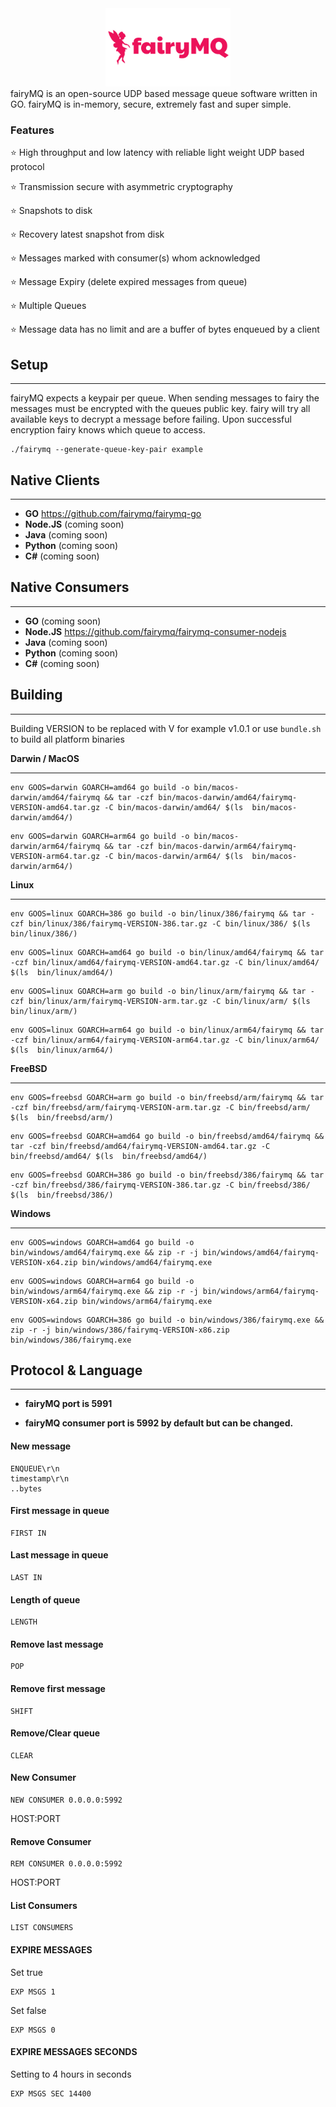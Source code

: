 <center>
    <img src="./images/fairymq.png" width="200" />
</center>
fairyMQ is an open-source UDP based message queue software written in GO.  fairyMQ is in-memory, secure, extremely fast and super simple.


### Features

⭐ High throughput and low latency with reliable light weight UDP based protocol

⭐ Transmission secure with asymmetric cryptography 

⭐ Snapshots to disk

⭐ Recovery latest snapshot from disk

⭐ Messages marked with consumer(s) whom acknowledged

⭐ Message Expiry (delete expired messages from queue)

⭐ Multiple Queues

⭐ Message data has no limit and are a buffer of bytes enqueued by a client


## Setup
**************
fairyMQ expects a keypair per queue.  When sending messages to fairy the messages must be encrypted with the queues public key.
fairy will try all available keys to decrypt a message before failing.  Upon successful encryption fairy knows which queue to access.

``` 
./fairymq --generate-queue-key-pair example
```

## Native Clients
**************
- **GO** https://github.com/fairymq/fairymq-go
- **Node.JS** (coming soon)
- **Java** (coming soon)
- **Python** (coming soon)
- **C#** (coming soon)

## Native Consumers
**************
- **GO** (coming soon)
- **Node.JS** https://github.com/fairymq/fairymq-consumer-nodejs
- **Java** (coming soon)
- **Python** (coming soon)
- **C#** (coming soon)

## Building
***************
Building
VERSION to be replaced with V for example v1.0.1 or use ``bundle.sh`` to build all platform binaries

**Darwin / MacOS**
****
```
env GOOS=darwin GOARCH=amd64 go build -o bin/macos-darwin/amd64/fairymq && tar -czf bin/macos-darwin/amd64/fairymq-VERSION-amd64.tar.gz -C bin/macos-darwin/amd64/ $(ls  bin/macos-darwin/amd64/)
```

```
env GOOS=darwin GOARCH=arm64 go build -o bin/macos-darwin/arm64/fairymq && tar -czf bin/macos-darwin/arm64/fairymq-VERSION-arm64.tar.gz -C bin/macos-darwin/arm64/ $(ls  bin/macos-darwin/arm64/)
```


**Linux**
****
```
env GOOS=linux GOARCH=386 go build -o bin/linux/386/fairymq && tar -czf bin/linux/386/fairymq-VERSION-386.tar.gz -C bin/linux/386/ $(ls  bin/linux/386/)
```

```
env GOOS=linux GOARCH=amd64 go build -o bin/linux/amd64/fairymq && tar -czf bin/linux/amd64/fairymq-VERSION-amd64.tar.gz -C bin/linux/amd64/ $(ls  bin/linux/amd64/)
```

```
env GOOS=linux GOARCH=arm go build -o bin/linux/arm/fairymq && tar -czf bin/linux/arm/fairymq-VERSION-arm.tar.gz -C bin/linux/arm/ $(ls  bin/linux/arm/)
```

```
env GOOS=linux GOARCH=arm64 go build -o bin/linux/arm64/fairymq && tar -czf bin/linux/arm64/fairymq-VERSION-arm64.tar.gz -C bin/linux/arm64/ $(ls  bin/linux/arm64/)
```


**FreeBSD**
****
```
env GOOS=freebsd GOARCH=arm go build -o bin/freebsd/arm/fairymq && tar -czf bin/freebsd/arm/fairymq-VERSION-arm.tar.gz -C bin/freebsd/arm/ $(ls  bin/freebsd/arm/)
```

```
env GOOS=freebsd GOARCH=amd64 go build -o bin/freebsd/amd64/fairymq && tar -czf bin/freebsd/amd64/fairymq-VERSION-amd64.tar.gz -C bin/freebsd/amd64/ $(ls  bin/freebsd/amd64/)
```

```
env GOOS=freebsd GOARCH=386 go build -o bin/freebsd/386/fairymq && tar -czf bin/freebsd/386/fairymq-VERSION-386.tar.gz -C bin/freebsd/386/ $(ls  bin/freebsd/386/)
```


**Windows**
****
```
env GOOS=windows GOARCH=amd64 go build -o bin/windows/amd64/fairymq.exe && zip -r -j bin/windows/amd64/fairymq-VERSION-x64.zip bin/windows/amd64/fairymq.exe
```

```
env GOOS=windows GOARCH=arm64 go build -o bin/windows/arm64/fairymq.exe && zip -r -j bin/windows/arm64/fairymq-VERSION-x64.zip bin/windows/arm64/fairymq.exe
```

```
env GOOS=windows GOARCH=386 go build -o bin/windows/386/fairymq.exe && zip -r -j bin/windows/386/fairymq-VERSION-x86.zip bin/windows/386/fairymq.exe
```


## Protocol & Language
***************

- **fairyMQ port is 5991**

- **fairyMQ consumer port is 5992 by default but can be changed.**

#### New message
``` 
ENQUEUE\r\n
timestamp\r\n
..bytes
```

#### First message in queue
``` 
FIRST IN
```

#### Last message in queue
``` 
LAST IN
```

#### Length of queue
``` 
LENGTH
```

#### Remove last message
``` 
POP
```

#### Remove first message
``` 
SHIFT
```

#### Remove/Clear queue
``` 
CLEAR
```

#### New Consumer
``` 
NEW CONSUMER 0.0.0.0:5992
```
HOST:PORT

#### Remove Consumer
``` 
REM CONSUMER 0.0.0.0:5992
```
HOST:PORT

#### List Consumers
``` 
LIST CONSUMERS
```

#### EXPIRE MESSAGES

Set true
``` 
EXP MSGS 1
```

Set false
``` 
EXP MSGS 0
```

#### EXPIRE MESSAGES SECONDS

Setting to 4 hours in seconds
``` 
EXP MSGS SEC 14400
```
